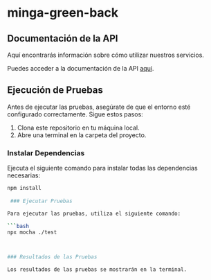# minga-green-back
## Documentación de la API
Aquí encontrarás información sobre cómo utilizar nuestros servicios.


Puedes acceder a la documentación de la API [aquí](http://localhost:8000/api-doc/).

## Ejecución de Pruebas

Antes de ejecutar las pruebas, asegúrate de que el entorno esté configurado correctamente. Sigue estos pasos:

1. Clona este repositorio en tu máquina local.
2. Abre una terminal en la carpeta del proyecto.

### Instalar Dependencias

Ejecuta el siguiente comando para instalar todas las dependencias necesarias:

```bash
npm install
 
 ### Ejecutar Pruebas

Para ejecutar las pruebas, utiliza el siguiente comando:

```bash
npx mocha ./test



### Resultados de las Pruebas

Los resultados de las pruebas se mostrarán en la terminal.